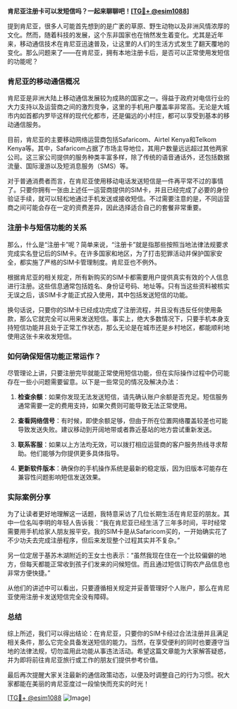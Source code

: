 **肯尼亚注册卡可以发短信吗？一起来聊聊吧！[[TG💪+ @esim1088](https://t.me/s/esim1088)]**

提到肯尼亚，很多人可能首先想到的是广袤的草原、野生动物以及非洲风情浓厚的文化。然而，随着科技的发展，这个东非国家也在悄然发生着变化。尤其是近年来，移动通信技术在肯尼亚迅速普及，让这里的人们的生活方式发生了翻天覆地的变化。那么问题来了——在肯尼亚，拥有本地注册卡后，是否可以正常使用发短信的功能呢？

### 肯尼亚的移动通信概况

肯尼亚是非洲大陆上移动通信发展较为成熟的国家之一。得益于政府对电信行业的大力支持以及运营商之间的激烈竞争，这里的手机用户覆盖率非常高。无论是大城市内如首都内罗毕这样的现代化都市，还是偏远的小村庄，都可以享受到基本的移动通信服务。

目前，肯尼亚的主要移动网络运营商包括Safaricom、Airtel Kenya和Telkom Kenya等。其中，Safaricom占据了市场主导地位，其用户数量远远超过其他两家公司。这三家公司提供的服务种类丰富多样，除了传统的语音通话外，还包括数据流量、国际漫游以及短消息服务（SMS）等。

对于普通消费者而言，在肯尼亚使用移动电话发送短信是一件再平常不过的事情了。只要你拥有一张由上述任一运营商提供的SIM卡，并且已经完成了必要的身份验证手续，就可以轻松地通过手机发送或接收短信。不过需要注意的是，不同运营商之间可能会存在一定的资费差异，因此选择适合自己的套餐非常重要。

### 注册卡与短信功能的关系

那么，什么是“注册卡”呢？简单来说，“注册卡”就是指那些按照当地法律法规要求完成实名登记后的SIM卡。在许多国家和地区，为了打击犯罪活动并保护国家安全，都实施了严格的SIM卡管理制度。肯尼亚也不例外。

根据肯尼亚的相关规定，所有新购买的SIM卡都需要用户提供真实有效的个人信息进行注册。这些信息通常包括姓名、身份证号码、地址等。只有当这些资料被核实无误之后，该SIM卡才能正式投入使用，其中包括发送短信的功能。

换句话说，只要你的SIM卡已经成功完成了注册流程，并且没有违反任何使用条款，那么它就完全可以用来发送短信。事实上，绝大多数情况下，只要手机本身支持短信功能并且处于正常工作状态，那么无论是在城市还是乡村地区，都能顺利地使用这张卡来收发短信。

### 如何确保短信功能正常运作？

尽管理论上讲，只要注册完毕就能正常使用短信功能，但在实际操作过程中仍可能存在一些小问题需要留意。以下是一些常见的情况及解决办法：

1. **检查余额**：如果你发现无法发送短信，请先确认账户余额是否充足。短信服务通常需要一定的费用支持，如果欠费则可能导致无法正常使用。
   
2. **查看网络信号**：有时候，即使余额足够，但由于所在位置网络覆盖较差也可能导致发送失败。建议移动到开阔地带或者靠近基站的地方尝试重新发送。
   
3. **联系客服**：如果以上方法均无效，可以拨打相应运营商的客户服务热线寻求帮助。他们能够为你提供更多具体指导。
   
4. **更新软件版本**：确保你的手机操作系统是最新的稳定版，因为旧版本可能存在兼容性问题影响短信发送效果。

### 实际案例分享

为了让读者更好地理解这一话题，我特意采访了几位长期生活在肯尼亚的朋友。其中一位名叫李明的年轻人告诉我：“我在肯尼亚已经生活了三年多时间，平时经常需要用手机给家人朋友报平安。我的SIM卡是从Safaricom买的，一开始确实花了不少功夫去完成注册程序，但后来发现整个过程其实并不复杂。”

另一位定居于基苏木湖附近的王女士也表示：“虽然我现在住在一个比较偏僻的地方，但每天都能正常收到孩子们发来的问候短信。而且通过短信订购农产品信息也非常方便快捷。”

从他们的讲述中可以看出，只要遵循相关规定并妥善管理好个人账户，那么在肯尼亚使用注册卡发送短信完全没有障碍。

### 总结

综上所述，我们可以得出结论：在肯尼亚，只要你的SIM卡经过合法注册并且满足相关条件，那么它完全具备发送短信的能力。当然，在享受便利的同时也要遵守当地的法律法规，切勿滥用此功能从事违法活动。希望这篇文章能为大家解答疑惑，并为即将前往肯尼亚旅行或工作的朋友们提供参考价值。

最后再次提醒大家关注最新的通信政策动态，以便及时调整自己的行为习惯。祝大家都能在美丽的肯尼亚度过一段愉快而充实的时光！

[[TG💪+ @esim1088](https://t.me/s/esim1088) ![Image](https://i.postimg.cc/4NQfJmqS/Snipaste-2025-05-13-00-14-12.png)]